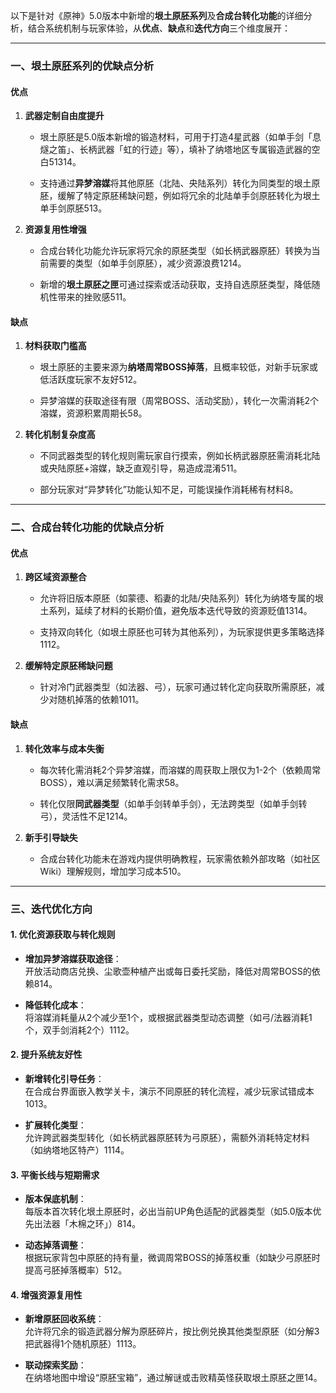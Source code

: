 以下是针对《原神》5.0版本中新增的**垠土原胚系列**及**合成台转化功能**的详细分析，结合系统机制与玩家体验，从**优点**、**缺点**和**迭代方向**三个维度展开：

---

### **一、垠土原胚系列的优缺点分析**

#### **优点**

1. **武器定制自由度提升**
    
    - 垠土原胚是5.0版本新增的锻造材料，可用于打造4星武器（如单手剑「息燧之笛」、长柄武器「虹的行迹」等），填补了纳塔地区专属锻造武器的空白51314。
        
    - 支持通过**异梦溶媒**将其他原胚（北陆、央陆系列）转化为同类型的垠土原胚，缓解了特定原胚稀缺问题，例如将冗余的北陆单手剑原胚转化为垠土单手剑原胚513。
        
2. **资源复用性增强**
    
    - 合成台转化功能允许玩家将冗余的原胚类型（如长柄武器原胚）转换为当前需要的类型（如单手剑原胚），减少资源浪费1214。
        
    - 新增的**垠土原胚之匣**可通过探索或活动获取，支持自选原胚类型，降低随机性带来的挫败感511。
        

#### **缺点**

1. **材料获取门槛高**
    
    - 垠土原胚的主要来源为**纳塔周常BOSS掉落**，且概率较低，对新手玩家或低活跃度玩家不友好512。
        
    - 异梦溶媒的获取途径有限（周常BOSS、活动奖励），转化一次需消耗2个溶媒，资源积累周期长58。
        
2. **转化机制复杂度高**
    
    - 不同武器类型的转化规则需玩家自行摸索，例如长柄武器原胚需消耗北陆或央陆原胚+溶媒，缺乏直观引导，易造成混淆511。
        
    - 部分玩家对“异梦转化”功能认知不足，可能误操作消耗稀有材料8。
        

---

### **二、合成台转化功能的优缺点分析**

#### **优点**

1. **跨区域资源整合**
    
    - 允许将旧版本原胚（如蒙德、稻妻的北陆/央陆系列）转化为纳塔专属的垠土系列，延续了材料的长期价值，避免版本迭代导致的资源贬值1314。
        
    - 支持双向转化（如垠土原胚也可转为其他系列），为玩家提供更多策略选择1112。
        
2. **缓解特定原胚稀缺问题**
    
    - 针对冷门武器类型（如法器、弓），玩家可通过转化定向获取所需原胚，减少对随机掉落的依赖1011。
        

#### **缺点**

1. **转化效率与成本失衡**
    
    - 每次转化需消耗2个异梦溶媒，而溶媒的周获取上限仅为1-2个（依赖周常BOSS），难以满足频繁转化需求58。
        
    - 转化仅限**同武器类型**（如单手剑转单手剑），无法跨类型（如单手剑转弓），灵活性不足1214。
        
2. **新手引导缺失**
    
    - 合成台转化功能未在游戏内提供明确教程，玩家需依赖外部攻略（如社区Wiki）理解规则，增加学习成本510。
        

---

### **三、迭代优化方向**

#### **1. 优化资源获取与转化规则**

- **增加异梦溶媒获取途径**：  
    开放活动商店兑换、尘歌壶种植产出或每日委托奖励，降低对周常BOSS的依赖814。
    
- **降低转化成本**：  
    将溶媒消耗量从2个减少至1个，或根据武器类型动态调整（如弓/法器消耗1个，双手剑消耗2个）1112。
    

#### **2. 提升系统友好性**

- **新增转化引导任务**：  
    在合成台界面嵌入教学关卡，演示不同原胚的转化流程，减少玩家试错成本1013。
    
- **扩展转化类型**：  
    允许跨武器类型转化（如长柄武器原胚转为弓原胚），需额外消耗特定材料（如纳塔地区特产）1114。
    

#### **3. 平衡长线与短期需求**

- **版本保底机制**：  
    每版本首次转化垠土原胚时，必出当前UP角色适配的武器类型（如5.0版本优先出法器「木棉之环」）814。
    
- **动态掉落调整**：  
    根据玩家背包中原胚的持有量，微调周常BOSS的掉落权重（如缺少弓原胚时提高弓胚掉落概率）512。
    

#### **4. 增强资源复用性**

- **新增原胚回收系统**：  
    允许将冗余的锻造武器分解为原胚碎片，按比例兑换其他类型原胚（如分解3把武器得1个随机原胚）1113。
    
- **联动探索奖励**：  
    在纳塔地图中增设“原胚宝箱”，通过解谜或击败精英怪获取垠土原胚之匣14。